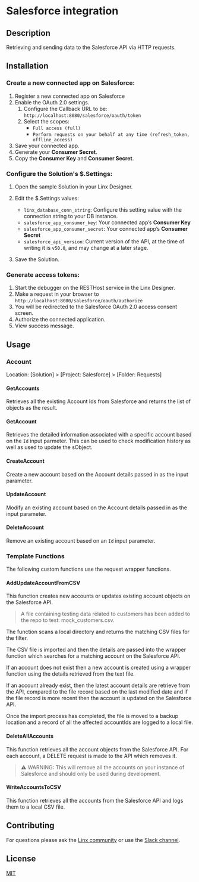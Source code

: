 # Salesforce integration

## Description
Retrieving and sending data to the Salesforce API via HTTP requests.

## Installation

### Create a new connected app on Salesforce:

1. Register a new connected app on Salesforce
1. Enable the OAuth 2.0 settings.
   1. Configure the Callback URL to be: `http://localhost:8080/salesforce/oauth/token`
   1. Select the scopes:
      - `Full access (full)`
      - `Perform requests on your behalf at any time (refresh_token, offline_access)`
1. Save your connected app.
1. Generate your **Consumer Secret**.
1. Copy the **Consumer Key** and **Consumer Secret**.

### Configure the Solution's $.Settings:

1. Open the sample Solution in your Linx Designer.
1. Edit the $.Settings values:

   - `linx_database_conn_string`: Configure this setting value with the connection string to your DB instance.
   - `salesforce_app_consumer_key`: Your connected app’s **Consumer Key**
   - `salesforce_app_consumer_secret`: Your connected app’s **Consumer Secret**
   - `salesforce_api_version`: Current version of the API, at the time of writing it is `v50.0`, and may change at a later stage.

1. Save the Solution.

### Generate access tokens:

1. Start the debugger on the RESTHost service in the Linx Designer.
2. Make a request in your browser to `http://localhost:8080/salesforce/oauth/authorize`
3. You will be redirected to the Salesforce OAuth 2.0 access consent screen.
4. Authorize the connected application.
5. View success message.



## Usage

### Account

Location: [Solution] > [Project: Salesforce] > [Folder: Requests]

#### GetAccounts

Retrieves all the existing Account Ids from Salesforce and returns the list of objects as the result.

#### GetAccount

Retrieves the detailed information associated with a specific account based on the `Id` input parmeter. This can be used to check modification history as well as used to update the sObject.

#### CreateAccount

Create a new account based on the Account details passed in as the input parameter.

#### UpdateAccount

Modify an existing account based on the Account details passed in as the input parameter.

#### DeleteAccount

Remove an existing account based on an `Id` input parameter.

### Template Functions

The following custom functions use the request wrapper functions.

#### AddUpdateAccountFromCSV

This function creates new accounts or updates existing account objects on the Salesforce API.

> A file containing testing data related to customers has been added to the repo to test: mock_customers.csv.

The function scans a local directory and returns the matching CSV files for the filter.

The CSV file is imported and then the details are passed into the wrapper function which searches for a matching account on the Salesforce API.

If an account does not exist then a new account is created using a wrapper function using the details retrieved from the text file.

If an account already exist, then the latest account details are retrieve from the API, compared to the file record based on the last modified date and if the file record is more recent then the account is updated on the Salesforce API.

Once the import process has completed, the file is moved to a backup location and a record of all the affected accountIds are logged to a local file.

#### DeleteAllAccounts

This function retrieves all the account objects from the Salesforce API. For each account, a DELETE request is made to the API which removes it.

> ⚠️ WARNING: This will remove all the accounts on your instance of Salesforce and should only be used during development.


#### WriteAccountsToCSV

This function retrieves all the accounts from the Salesforce API and logs them to a local CSV file.


## Contributing

For questions please ask the [Linx community](https://linx/software/community) or use the [Slack channel](https://linxsoftware.slack.com/archives/C01FLBC1XNX). 

## License

[MIT](https://github.com/linx-software/template-repo/blob/main/LICENSE.txt)